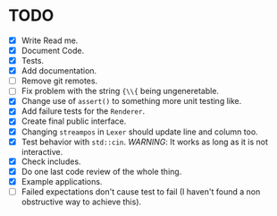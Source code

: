 # TODO
- [x] Write Read me.
- [x] Document Code.
- [x] Tests.
- [x] Add documentation.
- [ ] Remove git remotes.
- [ ] Fix problem with the string `{\\{` being ungeneretable.
- [x] Change use of `assert()` to something more unit testing like.
- [x] Add failure tests for the `Renderer`.
- [x] Create final public interface.
- [x] Changing `streampos` in `Lexer` should update line and column too.
- [x] Test behavior with `std::cin`. _WARNING_: It works as long as it is not
      interactive.
- [x] Check includes.
- [x] Do one last code review of the whole thing.
- [x] Example applications.
- [ ] Failed expectations don't cause test to fail (I haven't found a
      non obstructive way to achieve this).

